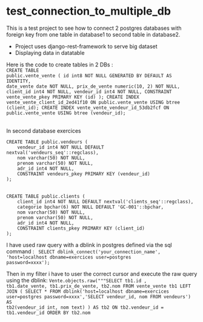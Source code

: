 # test_connection_to_multiple_db

This is a test project to see how to connect 2 postgres databases with foreign key from one table in database1 to second table in database2.

- Project uses django-rest-framework to serve big dataset
- Displaying data in datatable 

Here is the code to create tables in 2 DBs :<br>
<code>CREATE TABLE public.vente_vente (
	id int8 NOT NULL GENERATED BY DEFAULT AS IDENTITY,
	date_vente date NOT NULL,
	prix_de_vente numeric(10, 2) NOT NULL,
	client_id int4 NOT NULL,
	vendeur_id int4 NOT NULL,
	CONSTRAINT vente_vente_pkey PRIMARY KEY (id)
);
CREATE INDEX vente_vente_client_id_2ed41f10 ON public.vente_vente USING btree (client_id);
CREATE INDEX vente_vente_vendeur_id_53db2fcf ON public.vente_vente USING btree (vendeur_id);</code>

<br>
In second database exercices<br>
<code>
CREATE TABLE public.vendeurs (
	vendeur_id int4 NOT NULL DEFAULT nextval('vendeurs_seq'::regclass),
	nom varchar(50) NOT NULL,
	prenom varchar(50) NOT NULL,
	adr_id int4 NOT NULL,
	CONSTRAINT vendeurs_pkey PRIMARY KEY (vendeur_id)
);</code>
<br>
<br>
<code>
CREATE TABLE public.clients (
	client_id int4 NOT NULL DEFAULT nextval('clients_seq'::regclass),
	categorie bpchar(6) NOT NULL DEFAULT 'GC-001'::bpchar,
	nom varchar(50) NOT NULL,
	prenom varchar(50) NOT NULL,
	adr_id int4 NOT NULL,
	CONSTRAINT clients_pkey PRIMARY KEY (client_id)
);</code>


I have used raw query with a dblink in postgres defined via the sql command :
<code>	SELECT dblink_connect('your_connection_name', 'host=localhost dbname=exercices user=postgres password=xxxx');</code>

Then in my filter i have to user the correct cursor and execute the raw query using the dblink:
<code>Vente.objects.raw("""SELECT tb1.id , tb1.date_vente, tb1.prix_de_vente, tb2.nom
               FROM vente_vente tb1
               LEFT JOIN (
                 SELECT *
                 FROM dblink('host=localhost dbname=exercices user=postgres password=xxxx','SELECT vendeur_id, nom FROM vendeurs')
                 AS tb2(vendeur_id int, nom text)
               ) AS tb2 ON tb2.vendeur_id = tb1.vendeur_id ORDER BY tb2.nom
</code>
